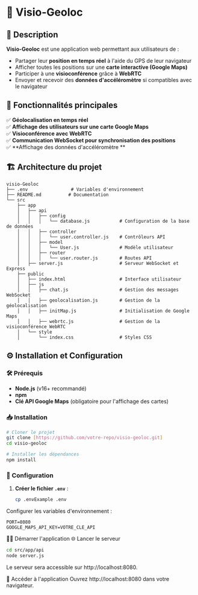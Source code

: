 # 📌 Visio-Geoloc

## 📖 Description

**Visio-Geoloc** est une application web permettant aux utilisateurs de :  
- Partager leur **position en temps réel** à l'aide du GPS de leur navigateur
- Afficher toutes les positions sur une **carte interactive (Google Maps)**
- Participer à une **visioconférence** grâce à **WebRTC**
- Envoyer et recevoir des **données d'accéléromètre** si compatibles avec le navigateur

## 🚀 Fonctionnalités principales

✅ **Géolocalisation en temps réel**  
✅ **Affichage des utilisateurs sur une carte Google Maps**  
✅ **Visioconférence avec WebRTC**  
✅ **Communication WebSocket pour synchronisation des positions**  
✅ **Affichage des données d'accéléromètre **  

## 🏗️ Architecture du projet

```text
visio-Geoloc
├── .env                # Variables d'environnement
├── README.md          # Documentation
└── src
    ├── app
    │   ├── api
    │   │   ├── config
    │   │   │   └── database.js           # Configuration de la base de données
    │   │   ├── controller
    │   │   │   └── user.controller.js    # Contrôleurs API
    │   │   ├── model
    │   │   │   └── User.js               # Modèle utilisateur
    │   │   ├── router
    │   │   │   └── user.router.js        # Routes API
    │   ├── server.js                     # Serveur WebSocket et Express
    ├── public
    │   ├── index.html                    # Interface utilisateur
    │   ├── js
    │   │   ├── chat.js                   # Gestion des messages WebSocket
    │   │   ├── geolocalisation.js        # Gestion de la géolocalisation
    │   │   ├── initMap.js                # Initialisation de Google Maps
    │   │   ├── webrtc.js                 # Gestion de la visioconférence WebRTC
    │   └── style
    │       └── index.css                 # Styles CSS
```

## ⚙️ Installation et Configuration

### 🛠️ Prérequis
- **Node.js** (v16+ recommandé)  
- **npm**
- **Clé API Google Maps** (obligatoire pour l'affichage des cartes)  

### 📥 Installation

```bash
# Cloner le projet
git clone [https://github.com/votre-repo/visio-geoloc.git]
cd visio-geoloc

# Installer les dépendances
npm install
```

### 🔧 Configuration

1. **Créer le fichier `.env`** :
   ```bash
   cp .envExample .env
    ```
Configurer les variables d'environnement :
 ```
PORT=8080
GOOGLE_MAPS_API_KEY=VOTRE_CLE_API
 ```
🏃‍♂️ Démarrer l'application
🌐 Lancer le serveur
 ```bash
cd src/app/api
node server.js
 ```
Le serveur sera accessible sur http://localhost:8080.

📌 Accéder à l'application
Ouvrez http://localhost:8080 dans votre navigateur.
